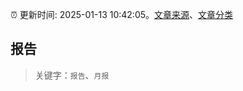 :alarm_clock: 更新时间: 2025-01-13 10:42:05。[文章来源](/README.md)、[文章分类](/TAGS.md)

## 报告


> 关键字：`报告`、`月报`



